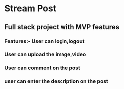 # Stream Post

## Full stack project with MVP features 
###  Features:- User can login,logout
### User can upload the image,video
### User can comment on the post
### user can enter the description on the post
